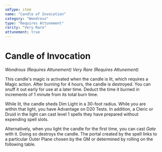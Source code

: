 ```yaml
---
smType: item
name: "Candle of Invocation"
category: "Wondrous"
type: "Requires Attunement"
rarity: "Very Rare"
attunement: true
---
```


# Candle of Invocation
*Wondrous (Requires Attunement) Very Rare (Requires Attunement)*

This candle's magic is activated when the candle is lit, which requires a Magic action. After burning for 4 hours, the candle is destroyed. You can snuff it out early for use at a later time. Deduct the time it burned in increments of 1 minute from its total burn time.

While lit, the candle sheds Dim Light in a 30-foot radius. While you are within that light, you have Advantage on D20 Tests. In addition, a Cleric or Druid in the light can cast level 1 spells they have prepared without expending spell slots.

Alternatively, when you light the candle for the first time, you can cast *Gate* with it. Doing so destroys the candle. The portal created by the spell links to a particular Outer Plane chosen by the GM or determined by rolling on the following table.
